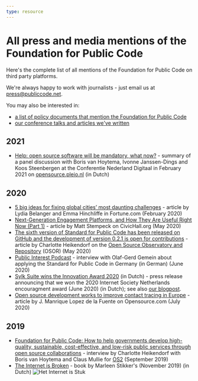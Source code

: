 ```yaml
---
type: resource
---
```



# All press and media mentions of the Foundation for Public Code

Here's the complete list of all mentions of the Foundation for Public Code on third party platforms.

We're always happy to work with journalists  - just email us at <press@publiccode.net>.

You may also be interested in:

- [a list of policy documents that mention the Foundation for Public Code](https://about.publiccode.net/activities/value-and-impact/policy-documents.html)
- [our conference talks and articles we've written](https://projects.publiccode.net/talks-and-articles.html)

## 2021

- [Help: open source software will be mandatory, what now?](https://opensource.pleio.nl/news/view/7155b323-98f4-4ca0-9777-7a53ffbf2d16/help-open-source-software-wordt-verplicht-wat-nu) - summary of a panel discussion with Boris van Hoytema, Ivonne Janssen-Dings and Koos Steenbergen at the Conferentie Nederland Digitaal in February 2021 on [opensource.pleio.nl](https://opensource.pleio.nl) (in Dutch)
## 2020

- [5 big ideas for fixing global cities’ most daunting challenges](https://fortune.com/2020/02/17/cities-challenges-solutions-housing-buses-climate-loneliness/) - article by Lydia Belanger and Emma Hinchliffe in Fortune.com (February 2020)
- [Next-Generation Engagement Platforms, and How They Are Useful Right Now (Part 1)](https://civichall.org/civicist/next-generation-engagement-platforms-and-how-are-they-useful-right-now-part-1/) - article by Matt Stempeck on CivicHall.org (May 2020)
- [The sixth version of Standard for Public Code has been released on GitHub and the development of version 0.2.1 is open for contributions](https://joinup.ec.europa.eu/collection/open-source-observatory-osor/news/new-release-standard-public-code) - article by Charlotte Heikendorf on the [Open Source Observatory and Repository](https://joinup.ec.europa.eu/collection/open-source-observatory-osor) (OSOR) (May 2020)
- [Public Interest Podcast](https://public-interest-podcast.podigee.io/2-episode-2) - interview with Olaf-Gerd Gemein about applying the Standard for Public Code in Germany (in German) (June 2020)
- [Sylk Suite wins the Innovation Award 2020](https://awards.isoc.nl/innovatie/2020/) (in Dutch) - press release announcing that we won the 2020 Internet Society Netherlands encouragment award (June 2020) (in Dutch); see also [our blogpost](https://blog.publiccode.net/news/2020/06/17/isoc-encouragement-award-consider-us-encouraged.html).
- [Open source development works to improve contact tracing in Europe](https://opensource.com/article/20/7/open-source-contact-tracing) - article by J. Manrique Lopez de la Fuente on Opensource.com (July 2020)

## 2019

- [Foundation for Public Code: How to help governments develop high-quality, sustainable, cost-effective, and low-risk public services through open source collaborations](https://os2.eu/blog/foundation-public-code-how-help-governments-develop-high-quality-sustainable-cost-effective-and) - interview by Charlotte Heikendorf with Boris van Hoytema and Claus Mullie for [OS2](https://os2.eu/node/332) (September 2019)
- [The Internet is Broken](https://www.singeluitgeverijen.nl/de-geus/boek/het-internet-is-stuk/) - book by Marleen Stikker's (November 2019) (in Dutch)
![Het Internet is Stuk](/Het-internet-is-stuk.jpeg)
